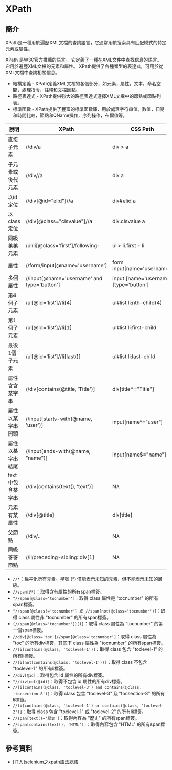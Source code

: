 # XPath

## 簡介

XPath是一種用於遍歷XML文檔的查詢語言，它通常用於搜索具有匹配模式的特定元素或屬性。&#x20;

XPath 是W3C官方推薦的語言。 它定義了一種在XML文件中查找信息的語言。 它用於遍歷XML文檔的元素和屬性。 XPath提供了各種類型的表達式，可用於從XML文檔中查詢相關信息。

* 結構定義 - XPath定義XML文檔的各個部分，如元素，屬性，文本，命名空間，處理指令，註釋和文檔節點。
* 路徑表達式 - XPath提供強大的路徑表達式選擇XML文檔中的節點或節點列表。&#x20;
* 標準函數 - XPath提供了豐富的標準函數庫，用於處理字符串值，數值，日期和時間比較，節點和QName操作，序列操作，布爾值等。

| 說明         | XPath                                        | CSS Path                                |
| ---------- | -------------------------------------------- | --------------------------------------- |
| 直接子元素      | //div/a                                      | div > a                                 |
| 子元素或後代元素   | //div//a                                     | div a                                   |
| 以id定位      | //div\[@id="elid"]//a                        | div#elid a                              |
| 以class定位   | //div\[@class="clsvalue"]//a                 | div.clsvalue a                          |
| 同級弟弟元素     | /ul/li\[@class='first']/following-           | ul > li.first + li                      |
| 屬性         | //form/input\[@name='username']              | form input\[name='username']            |
| 多個屬性       | //input\[@name='username' and type='button'] | input \[name='username]\[type='button'] |
| 第4個子元素     | /ul\[@id='list']//li\[4]                     | ul#list li:nth-child(4)                 |
| 第1個子元素     | /ul\[@id='list']//li\[1]                     | ul#list li:first-child                  |
| 最後1個子元素    | /ul\[@id='list']//li\[last()]                | ul#list li:last-child                   |
| 屬性含含某字串    | //div\[contains(@title, 'Title')]            | div\[title\*="Title"]                   |
| 屬性以某字串開頭   | //input\[starts-with(@name, 'user')]         | input\[name^="user"]                    |
| 屬性以某字串結尾   | //input\[ends-with(@name, "name")]           | input\[name$="name"]                    |
| text中包含某字串 | //div\[contains(text(), 'text')]             | NA                                      |
| 元素有某屬性     | //div\[@title]                               | div\[title]                             |
| 父節點        | //div/..                                     | NA                                      |
| 同級哥哥節點     | //li/preceding-sibling::div\[1]              | NA                                      |



* `//*`：扁平化所有元素。星號 (\*) 僅能表示未知的元素，但不能表示未知的層級。
* `//span[@*]`：取得含有屬性的所有span標簽。
* `"//span[@class='tocnumber']`：取得 class 屬性是 "tocnumber" 的所有span標簽。
* `"//span[@class!='tocnumber'] 或 //span[not(@class='tocnumber')]`：取得 class 屬性非 "tocnumber" 的所有span標簽。
* `(//span[@class='tocnumber'])[1]`：取得 class 屬性為 "tocnumber" 的第一個span標簽。
* `//div[@class='toc']//span[@class='tocnumber']`：取得 class 屬性為 "toc" 的所有div標簽，其底下 class 屬性為 "tocnumber" 的所有span標簽。
* `//li[contains(@class, 'toclevel-1')]`：取得 class 包含 "toclevel-1" 的所有li標簽。
* `//li[not(contains(@class, 'toclevel-1'))]`：取得 class 不包含 "toclevel-1" 的所有li標簽。
* `//div[@id]`：取得包含 id 屬性的所有div標簽。
* `"//div[not(@id)]`：取得不包含 id 屬性的所有div標簽。
* `//li[contains(@class, 'toclevel-3') and contains(@class, 'tocsection-8')]`：取得 class 包含 "toclevel-3" 及 "tocsection-8" 的所有li標簽。
* `//li[contains(@class, 'toclevel-1') or contains(@class, 'toclevel-2')]`：取得 class 包含 "toclevel-1" 或 "toclevel-2" 的所有li標簽。
* `//span[text()='歷史']`：取得內容為 "歷史" 的所有span標簽。
* `//span[contains(text(), 'HTML')]`：取得內容包含 "HTML" 的所有span標簽。

## 參考資料

* [\[IT人\]selenium之xpath語法總結](https://iter01.com/539620.html)
